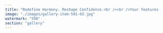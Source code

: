 ```yaml
---
title: "Redefine Harmony. Reshape Confidence.<br /><br />Your features tell a story—make sure it’s one that reflects your vision. Whether it’s refining proportions, enhancing symmetry, or simply embracing the aesthetics that feel most like you, a nose transformation isn’t just about change—it’s about balance.<br /><br />Precision. Expertise. Natural elegance.<br /><br />Discover the artistry of facial harmony today.<br /><br /><br />#Confidence <br />#AestheticSurgery <br />#FacialBalance <br />#Rhinoplasty"
image: "./images/gallery-item-591-03.jpg"
watermark: "598"
section: "gallery"
---
```

